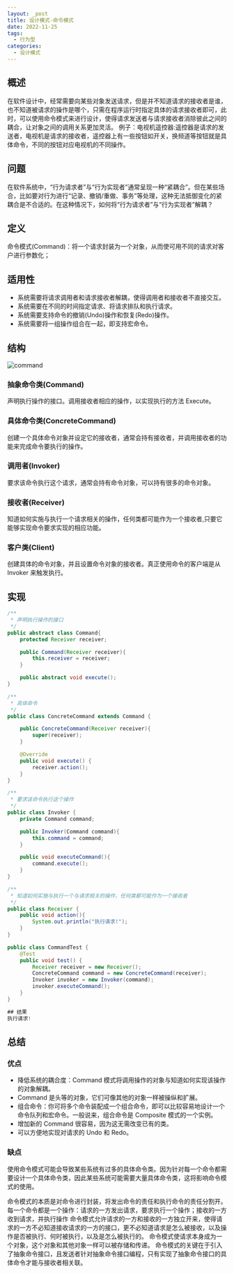 ```yaml
---
layout: _post
title: 设计模式-命令模式
date: 2022-11-25
tags: 
  - 行为型
categories: 
  - 设计模式
---
```

## 概述
在软件设计中，经常需要向某些对象发送请求，但是并不知道请求的接收者是谁，也不知道被请求的操作是哪个，只需在程序运行时指定具体的请求接收者即可，此时，可以使用命令模式来进行设计，使得请求发送者与请求接收者消除彼此之间的耦合，让对象之间的调用关系更加灵活。
例子：电视机遥控器:遥控器是请求的发送者，电视机是请求的接收者，遥控器上有一些按钮如开关，换频道等按钮就是具体命令，不同的按钮对应电视机的不同操作。
## 问题
在软件系统中，“行为请求者”与“行为实现者”通常呈现一种“紧耦合”。但在某些场合，比如要对行为进行“记录、撤销/重做、事务”等处理，这种无法抵御变化的紧耦合是不合适的。在这种情况下，如何将“行为请求者”与“行为实现者”解耦？
## 定义
命令模式(Command)：将一个请求封装为一个对象，从而使可用不同的请求对客户进行参数化；
## 适用性
+ 系统需要将请求调用者和请求接收者解耦，使得调用者和接收者不直接交互。
+ 系统需要在不同的时间指定请求、将请求排队和执行请求。
+ 系统需要支持命令的撤销(Undo)操作和恢复(Redo)操作。
+ 系统需要将一组操作组合在一起，即支持宏命令。
## 结构

![command](command.png)

### 抽象命令类(Command)

声明执行操作的接口。调用接收者相应的操作，以实现执行的方法 Execute。
### 具体命令类(ConcreteCommand)
创建一个具体命令对象并设定它的接收者，通常会持有接收者，并调用接收者的功能来完成命令要执行的操作。
### 调用者(Invoker)
要求该命令执行这个请求，通常会持有命令对象，可以持有很多的命令对象。
### 接收者(Receiver)
知道如何实施与执行一个请求相关的操作，任何类都可能作为一个接收者,只要它能够实现命令要求实现的相应功能。
### 客户类(Client)
创建具体的命令对象，并且设置命令对象的接收者。真正使用命令的客户端是从 Invoker 来触发执行。

## 实现
```java
/**
 * 声明执行操作的接口
 */
public abstract class Command{
    protected Receiver receiver;

    public Command(Receiver receiver){
        this.receiver = receiver;
    }

    public abstract void execute();
}

/**
 * 具体命令
 */
public class ConcreteCommand extends Command {

    public ConcreteCommand(Receiver receiver){
        super(receiver);
    }

    @Override
    public void execute() {
        receiver.action();
    }
}

/**
 * 要求该命令执行这个操作
 */
public class Invoker {
    private Command command;

    public Invoker(Command command){
        this.command = command;
    }

    public void executeCommand(){
        command.execute();
    }
}

/**
 * 知道如何实施与执行一个与请求相关的操作，任何类都可能作为一个接收者
 */
public class Receiver {
    public void action(){
        System.out.println("执行请求!");
    }
}

public class CommandTest {
    @Test
    public void test() {
        Receiver receiver = new Receiver();
        ConcreteCommand command = new ConcreteCommand(receiver);
        Invoker invoker = new Invoker(command);
        invoker.executeCommand();
    }
}

## 结果
执行请求!
```

## 总结
### 优点
+ 降低系统的耦合度：Command 模式将调用操作的对象与知道如何实现该操作的对象解耦。
+ Command 是头等的对象，它们可像其他的对象一样被操纵和扩展。
+ 组合命令：你可将多个命令装配成一个组合命令，即可以比较容易地设计一个命令队列和宏命令。一般说来，组合命令是 Composite 模式的一个实例。
+ 增加新的 Command 很容易，因为这无需改变已有的类。
+ 可以方便地实现对请求的 Undo 和 Redo。

### 缺点
使用命令模式可能会导致某些系统有过多的具体命令类。因为针对每一个命令都需要设计一个具体命令类，因此某些系统可能需要大量具体命令类，这将影响命令模式的使用。

命令模式的本质是对命令进行封装，将发出命令的责任和执行命令的责任分割开。
每一个命令都是一个操作：请求的一方发出请求，要求执行一个操作；接收的一方收到请求，并执行操作
命令模式允许请求的一方和接收的一方独立开来，使得请求的一方不必知道接收请求的一方的接口，更不必知道请求是怎么被接收，以及操作是否被执行、何时被执行，以及是怎么被执行的。
命令模式使请求本身成为一个对象，这个对象和其他对象一样可以被存储和传递。
命令模式的关键在于引入了抽象命令接口，且发送者针对抽象命令接口编程，只有实现了抽象命令接口的具体命令才能与接收者相关联。